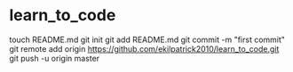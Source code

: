 learn_to_code
=============
touch README.md
git init
git add README.md
git commit -m "first commit"
git remote add origin https://github.com/ekilpatrick2010/learn_to_code.git
git push -u origin master
